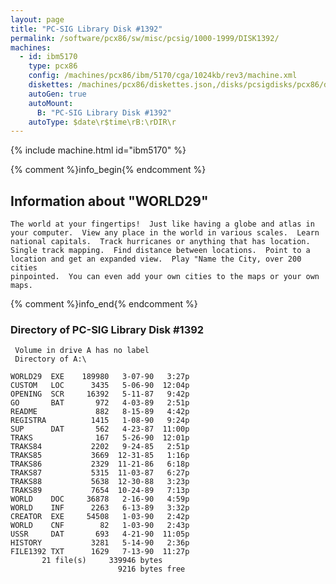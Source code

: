 ```yaml
---
layout: page
title: "PC-SIG Library Disk #1392"
permalink: /software/pcx86/sw/misc/pcsig/1000-1999/DISK1392/
machines:
  - id: ibm5170
    type: pcx86
    config: /machines/pcx86/ibm/5170/cga/1024kb/rev3/machine.xml
    diskettes: /machines/pcx86/diskettes.json,/disks/pcsigdisks/pcx86/diskettes.json
    autoGen: true
    autoMount:
      B: "PC-SIG Library Disk #1392"
    autoType: $date\r$time\rB:\rDIR\r
---
```


{% include machine.html id="ibm5170" %}

{% comment %}info_begin{% endcomment %}

## Information about "WORLD29"

    The world at your fingertips!  Just like having a globe and atlas in
    your computer.  View any place in the world in various scales.  Learn
    national capitals.  Track hurricanes or anything that has location.
    Single track mapping.  Find distance between locations.  Point to a
    location and get an expanded view.  Play "Name the City, over 200
    cities
    pinpointed.  You can even add your own cities to the maps or your own
    maps.
{% comment %}info_end{% endcomment %}


### Directory of PC-SIG Library Disk #1392

     Volume in drive A has no label
     Directory of A:\

    WORLD29  EXE    189980   3-07-90   3:27p
    CUSTOM   LOC      3435   5-06-90  12:04p
    OPENING  SCR     16392   5-11-87   9:42p
    GO       BAT       972   4-03-89   2:51p
    README             882   8-15-89   4:42p
    REGISTRA          1415   1-08-90   9:24p
    SUP      DAT       562   4-23-87  11:00p
    TRAKS              167   5-26-90  12:01p
    TRAKS84           2202   9-24-85   2:51p
    TRAKS85           3669  12-31-85   1:16p
    TRAKS86           2329  11-21-86   6:18p
    TRAKS87           5315  11-03-87   6:27p
    TRAKS88           5638  12-30-88   3:23p
    TRAKS89           7654  10-24-89   7:13p
    WORLD    DOC     36878   2-16-90   4:59p
    WORLD    INF      2263   6-13-89   3:32p
    CREATOR  EXE     54508   1-03-90   2:42p
    WORLD    CNF        82   1-03-90   2:43p
    USSR     DAT       693   4-21-90  11:05p
    HISTORY           3281   5-14-90   2:36p
    FILE1392 TXT      1629   7-13-90  11:27p
           21 file(s)     339946 bytes
                            9216 bytes free
